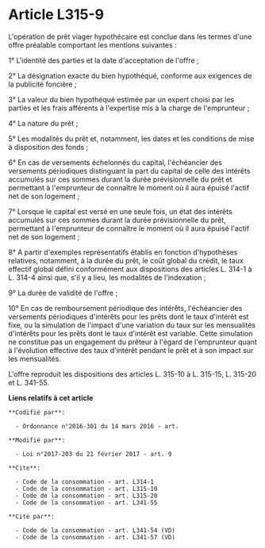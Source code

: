 # Article L315-9

L'opération de prêt viager hypothécaire est conclue dans les termes d'une offre préalable comportant les mentions
suivantes : 

1° L'identité des parties et la date d'acceptation de l'offre ; 

2° La désignation exacte du bien hypothéqué, conforme aux exigences de la publicité foncière ; 

3° La valeur du bien hypothéqué estimée par un expert choisi par les parties et les frais afférents à l'expertise mis à la
charge de l'emprunteur ; 

4° La nature du prêt ; 

5° Les modalités du prêt et, notamment, les dates et les conditions de mise à disposition des fonds ; 

6° En cas de versements échelonnés du capital, l'échéancier des versements périodiques distinguant la part du capital de
celle des intérêts accumulés sur ces sommes durant la durée prévisionnelle du prêt et permettant à l'emprunteur de connaître
le moment où il aura épuisé l'actif net de son logement ; 

7° Lorsque le capital est versé en une seule fois, un état des intérêts accumulés sur ces sommes durant la durée
prévisionnelle du prêt, permettant à l'emprunteur de connaître le moment où il aura épuisé l'actif net de son logement ; 

8° A partir d'exemples représentatifs établis en fonction d'hypothèses relatives, notamment, à la durée du prêt, le coût
global du crédit, le taux effectif global défini conformément aux dispositions des articles L. 314-1 à L. 314-4 ainsi que,
s'il y a lieu, les modalités de l'indexation ; 

9° La durée de validité de l'offre ; 

10° En cas de remboursement périodique des intérêts, l'échéancier des versements périodiques d'intérêts pour les prêts dont
le taux d'intérêt est fixe, ou la simulation de l'impact d'une variation du taux sur les mensualités d'intérêts pour les
prêts dont le taux d'intérêt est variable. Cette simulation ne constitue pas un engagement du prêteur à l'égard de
l'emprunteur quant à l'évolution effective des taux d'intérêt pendant le prêt et à son impact sur les mensualités. 

L'offre reproduit les dispositions des articles L. 315-10 à L. 315-15, L. 315-20 et L. 341-55.

**Liens relatifs à cet article**

	**Codifié par**:

	  - Ordonnance n°2016-301 du 14 mars 2016 - art.

	**Modifié par**:

	  - Loi n°2017-203 du 21 février 2017 - art. 9

	**Cite**:

	  - Code de la consommation - art. L314-1
	  - Code de la consommation - art. L315-10
	  - Code de la consommation - art. L315-20
	  - Code de la consommation - art. L341-55

	**Cité par**:

	  - Code de la consommation - art. L341-54 (VD)
	  - Code de la consommation - art. L341-57 (VD)

